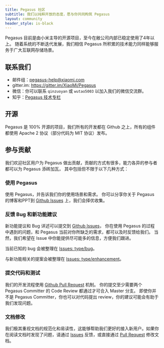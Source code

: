 ```yaml
---
title: Pegasus 社区
subtitle: 我们以纯粹开放的态度，愿与你共同构筑 Pegasus
layout: community
header_style: is-black
---
```


Pegasus 目前是由小米主导的开源项目，至今在敝公司内部已稳定使用了4年以上。
随着系统的不断迭代发展，我们相信 Pegasus 所积累的技术能力同样能够服务于广大互联网存储场景。

## 联系我们

- 邮件组：<pegasus-help@xiaomi.com>
- gitter.im: <https://gitter.im/XiaoMi/Pegasus>
- 微信：你可以联系 `qinzuoyan` 或 `wutao5003` 以加入我们的微信交流群。
- 知乎：[Pegasus 技术专栏](https://zhuanlan.zhihu.com/c_1059090995865608192)

## 开源

Pegasus 是 100% 开源的项目，我们所有的开发都在 Github 之上，所有的组件都使用
Apache 2 协议（部分代码为 MIT 协议）发布。

## 参与贡献

我们欢迎社区用户为 Pegasus 做出贡献，贡献的方式有很多，能力各异的参与者都可以为 Pegasus 添砖加瓦，
其中包括但不限于以下几种方式：

### 使用 Pegasus

使用 Pegasus，并告诉我们你的使用场景和需求。
你可以分享你关于 Pegasus 的博客和PPT到 [Github Issues](https://github.com/XiaoMi/pegasus/issues) 上，我们会择优收集。

### 反馈 Bug 和新功能建议

新功能提议和 Bug 详述可以提交到 [Github Issues](https://github.com/XiaoMi/pegasus/issues)，
你在使用 Pegasus 的过程中遇到的问题，和 Pegasus 当前对你所缺乏的需求，都可以及时反馈给我们。
当然，我们希望在 Issue 中你能提供尽可能多的信息，方便我们跟进。

当前已知的 bug 会被整理在 [Issues: type/bug](https://github.com/XiaoMi/pegasus/labels/type%2Fbug)。

与新功能相关的提案会被整理在 [Issues: type/enhancement](https://github.com/XiaoMi/pegasus/labels/type%2Fenhancement)。

### 提交代码和测试

我们的开发流程使用 [Github Pull Request](https://github.com/XiaoMi/pegasus/pulls) 机制。
你的提交至少需要两个 Pegasus Committer 的 Code Review 都通过才可合入 Master 分支。
即使你并不是 Pegasus Committer，你也可以对代码提出 review，你的建议可能会有助于我们发现问题。

### 文档修改

我们极其重视文档的规范化和易读性，这能够帮助我们更好的接入新用户。如果你在阅读文档时发现了问题，请通过
[Issues](https://github.com/XiaoMi/pegasus/issues) 反馈，或直接通过 [Pull Request](https://github.com/XiaoMi/pegasus/pulls)
修改文档。
